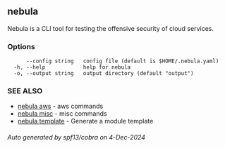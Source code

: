 ## nebula

Nebula is a CLI tool for testing the offensive security of cloud services.

### Options

```
      --config string   config file (default is $HOME/.nebula.yaml)
  -h, --help            help for nebula
  -o, --output string   output directory (default "output")
```

### SEE ALSO

* [nebula aws](nebula_aws.md)	 - aws commands
* [nebula misc](nebula_misc.md)	 - misc commands
* [nebula template](nebula_template.md)	 - Generate a module template

###### Auto generated by spf13/cobra on 4-Dec-2024
